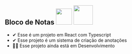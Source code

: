 <h2>Bloco de Notas
    <img height='50px' width='50px' src="https://img.icons8.com/office/80/000000/react.png"/>
    <img height='60px' width='60px' src="https://img.icons8.com/fluency/96/000000/typescript.png"/>
</h2>
<ul>
    <li> ✔ Esse é um projeto em React com Typescript</li>
    <li> ✔ Esse projeto é um sistema de criação de anotações</li>
    <li> 👨‍💻 Esse projeto ainda está em Desenvolvimento </li>

</ul>
